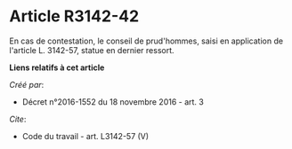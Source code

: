 # Article R3142-42

En cas de contestation, le conseil de prud'hommes, saisi en application de l'article L. 3142-57, statue en dernier ressort.

**Liens relatifs à cet article**

_Créé par_:

  - Décret n°2016-1552 du 18 novembre 2016 - art. 3

_Cite_:

  - Code du travail - art. L3142-57 (V)
